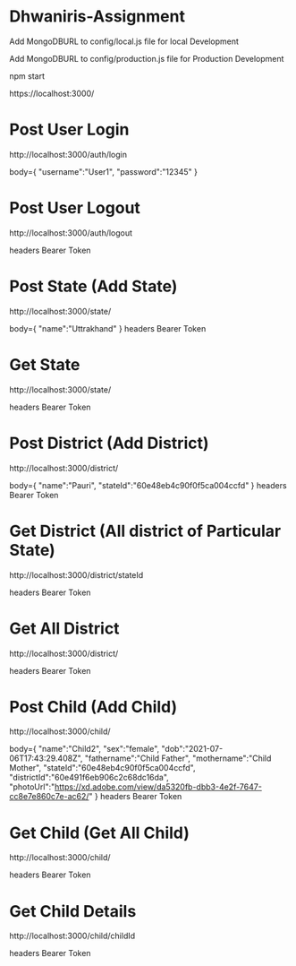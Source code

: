 # Dhwaniris-Assignment

Add MongoDBURL to config/local.js file for local Development

Add MongoDBURL to config/production.js file for Production Development 


npm start

https://localhost:3000/


# Post User Login

http://localhost:3000/auth/login

body={
    "username":"User1",
    "password":"12345"
}

# Post User Logout

http://localhost:3000/auth/logout

headers Bearer Token

# Post State (Add State)

http://localhost:3000/state/

body={
    "name":"Uttrakhand"
}
headers Bearer Token

# Get State 

http://localhost:3000/state/

headers Bearer Token

# Post District (Add District)

http://localhost:3000/district/

body={
    "name":"Pauri",
    "stateId":"60e48eb4c90f0f5ca004ccfd"
}
headers Bearer Token

# Get District (All district of Particular State)

http://localhost:3000/district/stateId

headers Bearer Token

# Get All District

http://localhost:3000/district/

headers Bearer Token

# Post Child (Add Child)

http://localhost:3000/child/

body={
    "name":"Child2",
    "sex":"female",
    "dob":"2021-07-06T17:43:29.408Z",
    "fathername":"Child Father",
    "mothername":"Child Mother",
    "stateId":"60e48eb4c90f0f5ca004ccfd",
    "districtId":"60e491f6eb906c2c68dc16da",
    "photoUrl":"https://xd.adobe.com/view/da5320fb-dbb3-4e2f-7647-cc8e7e860c7e-ac62/"
}
headers Bearer Token

# Get Child (Get All Child)

http://localhost:3000/child/

headers Bearer Token

# Get Child Details

http://localhost:3000/child/childId

headers Bearer Token


















